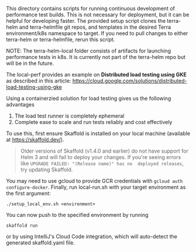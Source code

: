 This directory contains scripts for running continuous development of performance test builds.
This is not necessary for deployment, but it can be helpful for developing faster.
The provided setup script clones the terra-helm and terra-helmfile git repos,
and templates in the desired Terra environment/k8s namespace to target.
If you need to pull changes to either terra-helm or terra-helmfile, rerun this script.

NOTE: The terra-helm-local folder consists of artifacts for launching performance tests in k8s.
It is currently not part of the terra-helm repo but will be in the future.

The local-perf provides an example on **Distributed load testing using GKE** as described in this article:
https://cloud.google.com/solutions/distributed-load-testing-using-gke

Using a containerzied solution for load testing gives us the following advantages
1) The load test runner is completely ephemeral
2) Complete ease to scale and run tests reliably and cost effectively

To use this, first ensure Skaffold is installed on your local machine 
(available at https://skaffold.dev/). 

> Older versions of Skaffold (v1.4.0 and earlier) do not have support for Helm 3 and will fail to deploy your 
changes. If you're seeing errors like `UPGRADE FAILED: "(Release name)" has no 
deployed releases`, try updating Skaffold.

You may need to use gcloud to provide GCR
 credentials with `gcloud auth configure-docker`. Finally, run local-run.sh with
  your target environment as the first argument:

```
./setup_local_env.sh <environment>
```

You can now push to the specified environment by running

```
skaffold run
```

or by using IntelliJ's Cloud Code integration, which will auto-detect the 
generated skaffold.yaml file.
